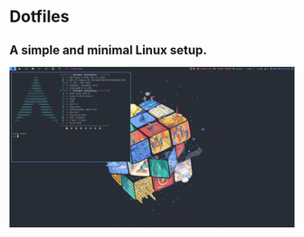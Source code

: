 # Dotfiles

## A simple and minimal Linux setup.
![Dotfiles image](./.screenshots/Desktop.png)  
##
